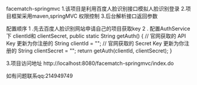facematch-springmvc
1.该项目是利用百度人脸识别接口模拟人脸识别登录
2.项目框架采用maven,springMVC 权限控制 
3.后台解析接口返回参数

配置顺序
1 .先去百度人脸识别网站申请自己的项目获取key
2 . 配置AuthService下 clientId和 clientSecret,
public static String getAuth() {
        // 官网获取的 API Key 更新为你注册的
        String clientId = "";
        // 官网获取的 Secret Key 更新为你注册的
        String clientSecret = "";
        return getAuth(clientId, clientSecret);
}


3.项目访问地址
http://localhost:8080/facematch-springmvc/index.do

如有问题联系qq:214949749